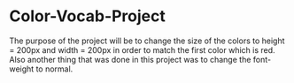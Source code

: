 # Color-Vocab-Project
The purpose of the project will be to change the size of the colors to height = 200px and width = 200px in order to match the first color which is red. Also another thing that was done in this project was to change the font-weight to normal.
